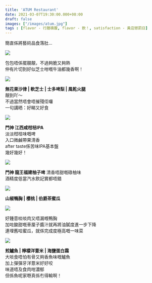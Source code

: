 ```yaml
---
title: 'ATUM Restaurant'
date: 2021-03-07T19:30:00.000+08:00
draft: false
images: ["/images/atum.jpg"]
tags : [flavor - 行膳積腹, flavor - 飲！, satisfaction - 黃店懲罰日]
---
```


簡直係將藝術品食落肚...

![](/images/atum1.jpg)

包包唔係擺靚靚，不過夠脆又夠熱  
仲有片切到好似芝士咁嘅牛油都幾香啊！  

![](/images/atum.jpg)

**無花果沙律 | 軟芝士 | 士多啤梨 | 風乾火腿**  
靚到吖～  
不過當然唔會唔摧殘佢囉  
一句講晒：好睇又好食  

![](/images/atum2.jpg)

**門神 江西咸柑桔IPA**  
淡淡柑桔味嘅啤  
入口微鹹帶果清香  
after taste係苦味IPA基本盤  
幾好幾好！  

![](/images/atum3.jpg)

**門神 龍王福建柚子啤**
清香唔甜嘅碌柚味  
酒精度低當汽水飲記實都唔錯  

![](/images/atum4.jpg)

**山椒鴨胸 | 櫻桃 | 伯爵茶蜜瓜**  

![](/images/atum5.jpg)

好鍾意啖啖肉又唔漏嘅鴨胸  
加咗酸甜嘅車厘子醬汁就再將油膩度進一步下降  
連埋舊哈蜜瓜，就係完成度極高嘅一味菜  

![](/images/atum6.jpg)

**煎鱸魚 | 檸檬洋薏米 | 海鹽蛋白霜**  
大啖食唔怕有骨又夠香魚味嘅鱸魚  
加上彈彈牙洋薏米好好咬  
味道唔及食肉咁濃郁  
但係魚呢家嘢真係冇得輸啊！  
  
